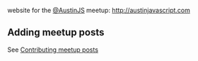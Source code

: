 website for the [@AustinJS](https://twitter.com/AustinJS) meetup: http://austinjavascript.com

## Adding meetup posts

See [Contributing meetup posts](https://github.com/austinjavascript/austinjavascript.github.io/blob/master/CONTRIBUTING-POSTS.md)
